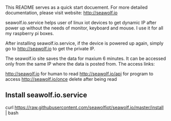 This README serves as a quick start docuement. For more detailed documentation, please visit website: http://seawolf.io

seawolf.io.service helps user of linux iot devices to get dynamic IP after power up without the needs of monitor, keyboard and mouse. I use it for all my raspberry pi boxes.

After installing seawolf.io.service, if the device is powered up again, simply go to http://seawolf.io to get the private IP.

The seawolf.io site saves the data for maxium 6 minutes. It can be accessed only from the same IP where the data is posted from. The access links:

  http://seawolf.io       for human to read
  http://seawolf.io/api   for program to access
  http://seawolf.io/once  delete after being read

Install seawolf.io.service
--------------------------

curl https://raw.githubusercontent.com/seawolfiot/seawolf.io/master/install | bash
